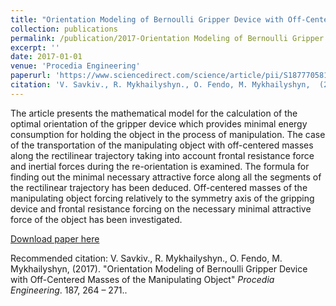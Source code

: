 ```yaml
---
title: "Orientation Modeling of Bernoulli Gripper Device with Off-Centered Masses of the Manipulating Object"
collection: publications
permalink: /publication/2017-Orientation Modeling of Bernoulli Gripper Device with Off-Centered Masses of the Manipulating Object-1
excerpt: ''
date: 2017-01-01
venue: 'Procedia Engineering'
paperurl: 'https://www.sciencedirect.com/science/article/pii/S1877705817319045'
citation: 'V. Savkiv., R. Mykhailyshyn., O. Fendo, M. Mykhailyshyn,  (2017). &quot;Orientation Modeling of Bernoulli Gripper Device with Off-Centered Masses of the Manipulating Object.&quot; <i>Procedia Engineering</i>. 187, 264 – 271.'
---
```

The article presents the mathematical model for the calculation of the optimal orientation of the gripper device which provides minimal energy consumption for holding the object in the process of manipulation. The case of the transportation of the manipulating object with off-centered masses along the rectilinear trajectory taking into account frontal resistance force and inertial forces during the re-orientation is examined. The formula for finding out the minimal necessary attractive force along all the segments of the rectilinear trajectory has been deduced. Off-centered masses of the manipulating object forcing relatively to the symmetry axis of the gripping device and frontal resistance forcing on the necessary minimal attractive force of the object has been investigated.

[Download paper here](https://www.sciencedirect.com/science/article/pii/S1877705817319045)

Recommended citation: V. Savkiv., R. Mykhailyshyn., O. Fendo, M. Mykhailyshyn, (2017). "Orientation Modeling of Bernoulli Gripper Device with Off-Centered Masses of the Manipulating Object" <i>Procedia Engineering</i>. 187, 264 – 271..